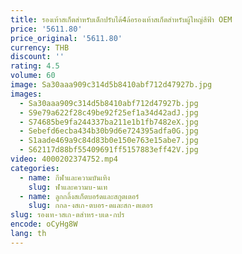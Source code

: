 ```yaml
---
title: รองเท้าสเก็ตสำหรับเด็กปรับได้4ล้อรองเท้าสเก็ตสำหรับผู้ใหญ่สีฟ้า OEM
price: '5611.80'
price_original: '5611.80'
currency: THB
discount: ''
rating: 4.5
volume: 60
image: Sa30aaa909c314d5b8410abf712d47927b.jpg
images:
  - Sa30aaa909c314d5b8410abf712d47927b.jpg
  - S9e79a622f28c49be92f25ef1a34d42adJ.jpg
  - S74685be9fa244337ba211e1b1fb7482eX.jpg
  - Sebefd6ecba434b30b9d6e724395adfa0G.jpg
  - S1aade469a9c84d83b0e150e763e15abe7.jpg
  - S62117d88bf55409691ff5157883eff42V.jpg
video: 4000202374752.mp4
categories:
  - name: กีฬาและความบันเทิง
    slug: ฬาและความบ-นเท
  - name: ลูกกลิ้งสเก็ตบอร์ดและสกูตเตอร์
    slug: กกล-งสเก-ตบอร-ดและสก-ตเตอร
slug: รองเท-าสเก-ตสำหร-บเด-กปร
encode: oCyHg8W
lang: th
---
```

  